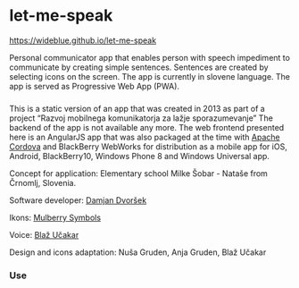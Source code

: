 # let-me-speak
https://wideblue.github.io/let-me-speak

Personal communicator app that enables person with speech impediment to communicate by creating simple sentences. Sentences are created by selecting icons on the screen. The app is currently in slovene language. The app is served as Progressive Web App (PWA).  

### 
This is a static version of an app that was created in 2013 as part of a project  “Razvoj mobilnega komunikatorja za lažje sporazumevanje”  The backend of the app is not available  any more. The web frontend presented here is an AngularJS app that was also packaged at the time with [Apache Cordova](https://cordova.apache.org/) and BlackBerry WebWorks for distribution as a mobile app for iOS, Android, BlackBerry10, Windows Phone 8 and Windows Universal app. 

Concept for application: Elementary school Milke Šobar - Nataše from Črnomlj, Slovenia.

Software developer: [Damjan Dvoršek](https://www.linkedin.com/in/damjan-dvorsek/)

Ikons: [Mulberry Symbols](https://mulberrysymbols.org/)

Voice: [Blaž Učakar](https://www.youtube.com/channel/UCYZtjTKlCmUhNbIUKy0V_Kg)

Design and icons adaptation: Nuša Gruden, Anja Gruden, Blaž Učakar


### Use 






